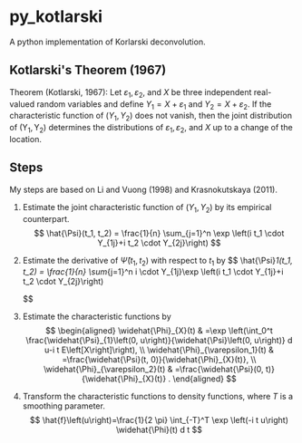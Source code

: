 # py_kotlarski
 A python implementation of Korlarski deconvolution.


## Kotlarski's Theorem (1967)

Theorem (Kotlarski, 1967): Let $\varepsilon_1, \varepsilon_2$, and $X$ be three independent real-valued random variables and define $Y_1=X+\varepsilon_1$ and $Y_2=X+\varepsilon_2$. If the characteristic function of $\left(Y_1, Y_2\right)$ does not vanish, then the joint distribution of $\left(\mathrm{Y}_1, \mathrm{Y}_2\right)$ determines the distributions of $\varepsilon_1, \varepsilon_2$, and $X$ up to a change of the location.

## Steps

My steps are based on Li and Vuong (1998) and Krasnokutskaya (2011).

1. Estimate the joint characteristic function of $(Y_1, Y_2)$ by its empirical counterpart.
   $$
    \hat{\Psi}(t_1, t_2) = \frac{1}{n} \sum_{j=1}^n \exp \left(i t_1 \cdot Y_{1j}+i t_2 \cdot Y_{2j}\right)
   $$

2. Estimate the derivative of $\hat{\Psi}(t_1, t_2)$ with respect to $t_1$ by
   $$
    \hat{\Psi}_1(t_1, t_2) = \frac{1}{n} \sum_{j=1}^n i  \cdot Y_{1j}\exp \left(i t_1 \cdot Y_{1j}+i t_2 \cdot Y_{2j}\right)

   $$

3. Estimate the characteristic functions by
    $$
    \begin{aligned}
    \widehat{\Phi}_{X}(t) & =\exp \left(\int_0^t \frac{\widehat{\Psi}_{1}\left(0, u\right)}{\widehat{\Psi}\left(0, u\right)} d u-i t E\left[X\right]\right), \\
    \widehat{\Phi}_{\varepsilon_1}(t) & =\frac{\widehat{\Psi}(t, 0)}{\widehat{\Phi}_{X}(t)}, \\
    \widehat{\Phi}_{\varepsilon_2}(t) & =\frac{\widehat{\Psi}(0, t)}{\widehat{\Phi}_{X}(t)} .
    \end{aligned}
    $$

4. Transform the characteristic functions to density functions, where $T$ is a smoothing parameter.
    $$
    \hat{f}\left(u\right)=\frac{1}{2 \pi} \int_{-T}^T \exp \left(-i t u\right) \widehat{\Phi}(t) d t
    $$
